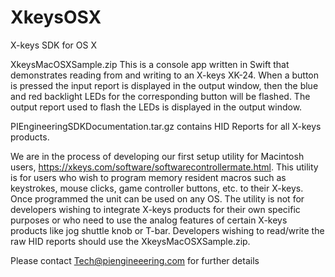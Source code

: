 # XkeysOSX
X-keys SDK for OS X

XkeysMacOSXSample.zip
This is a console app written in Swift that demonstrates reading from and writing to an X-keys XK-24. When a button is pressed the input report is displayed in the output window, then the blue and red backlight LEDs for the corresponding button will be flashed. The output report used to flash the LEDs is displayed in the output window.

PIEngineeringSDKDocumentation.tar.gz contains HID Reports for all X-keys products.

We are in the process of developing our first setup utility for Macintosh users, https://xkeys.com/software/softwarecontrollermate.html. This utility is for users who wish to program memory resident macros such as keystrokes, mouse clicks, game controller buttons, etc. to their X-keys. Once programmed the unit can be used on any OS. The utility is not for developers wishing to integrate X-keys products for their own specific purposes or who need to use the analog features of certain X-keys products like jog shuttle knob or T-bar. Developers wishing to read/write the raw HID reports should use the XkeysMacOSXSample.zip.

Please contact Tech@piengineeering.com for further details
